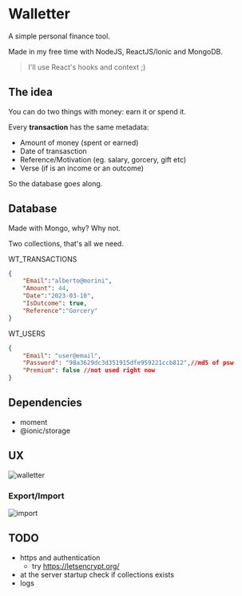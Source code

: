 
# Walletter

A simple personal finance tool.

Made in my free time with NodeJS, ReactJS/Ionic and MongoDB.
> I'll use React's hooks and context ;)

## The idea
You can do two things with money: earn it or spend it.

Every **transaction** has the same metadata:

- Amount of money (spent or earned)
- Date of transasction
- Reference/Motivation (eg. salary, gorcery, gift etc)
- Verse (if is an income or an outcome)

So the database goes along.

## Database

Made with Mongo, why? Why not.

Two collections, that's all we need.

WT_TRANSACTIONS
```json
{
    "Email":"alberto@morini",
    "Amount": 44,
    "Date":"2023-03-10",
    "IsOutcome": true,
    "Reference":"Gorcery"
}
```
WT_USERS

```JSON
{
    "Email": "user@email",
    "Password": "98a3629dc3d351915dfe959221ccb812",//md5 of psw
    "Premium": false //not used right now
}
```

## Dependencies

- moment
- @ionic/storage


## UX

![walletter](./docs/img/Walletter.gif)

### Export/Import
![import](./docs/img/WalletterImport.gif)

## TODO

- https and authentication
    - try  https://letsencrypt.org/
- at the server startup check if collections exists
- logs